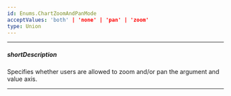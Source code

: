 ```yaml
---
id: Enums.ChartZoomAndPanMode
acceptValues: 'both' | 'none' | 'pan' | 'zoom'
type: Union
---
```

---
##### shortDescription
Specifies whether users are allowed to zoom and/or pan the argument and value axis.

---
<!--
dxChartOptions.zoomAndPan.argumentAxis(api-reference/10 UI Components/dxChart/1 Configuration/zoomAndPan/argumentAxis.md)(viz/chart.d.ts)
dxChartOptions.zoomAndPan.valueAxis(api-reference/10 UI Components/dxChart/1 Configuration/zoomAndPan/valueAxis.md)(viz/chart.d.ts)
-->
